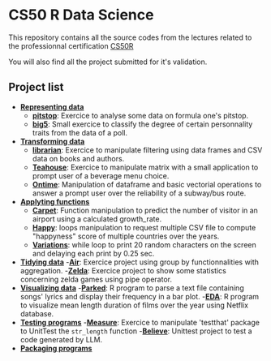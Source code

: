 # CS50 R Data Science
This repository contains all the source codes from the lectures related to the professionnal certification [CS50R](https://www.edx.org/certificates/professional-certificate/harvardx-computer-science-for-data-science?index=product&queryId=acc1ffa01656b811ef498ff39e1f6695&position=4)

You will also find all the project submitted for it's validation.

## Project list
- [**Representing data**](representing_data)
    - [**pitstop**](representing_data/pitstop): Exercice to analyse some data on formula one's pitstop.
    - [**big5**](representing_data/big5): Small exercice to classify the degree of certain personnality traits from the data of a poll.
- [**Transforming data**](transforming_data)
    - [**librarian**](transforming_data/librarian): Exercice to manipulate filtering using data frames and CSV data on books and authors.
    - [**Teahouse**](transforming_data/teahouse): Exercice to manipulate matrix with a small application to prompt user of a beverage menu choice.
    - [**Ontime**](transforming_data/ontime): Manipulation of dataframe and basic vectorial operations to answer a prompt user over the reliability of a subway/bus route.
- [**Applyting functions**](applying_functions)
    - [**Carpet**](applying_functions/carpet): Function manipulation to predict the number of visitor in an airport using a calculated growth_rate.
    - [**Happy**](applying_functions/happy): loops manipulation to request multiple CSV file to compute "happyness" score of multiple countries over the years.
    - [**Variations**](applying_functions/variaitons): while loop to print 20 random characters on the screen and delaying each print by 0.25 sec. 
- [**Tidying data**](tidying_data/)
    -[**Air**](tidying_data/air/): Exercice project using group by functionnalities with aggregation.
    -[**Zelda**](tidying_data/zelda/): Exercice project to show some statistics concerning zelda games using pipe operator.
- [**Visualizing data**](visualizing_data/)
    -[**Parked**](visualizing_data/parked): R program to parse a text file containing songs' lyrics and display their frequency in a bar plot.
    -[**EDA**](visualizing_data/eda): R program to visualize mean length duration of films over the year using Netflix database.
- [**Testing programs**](testing_programs/)
    -[**Measure**](testing_programs/measure): Exercice to manipulate 'testthat' package to UnitTest the `str_length` function
    -[**Believe**](testing_programs/belive): Unittest project to test a code generated by LLM.
- [**Packaging programs**](packaging_programs/)
